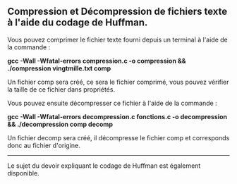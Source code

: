 Compression et Décompression de fichiers texte à l'aide du codage de Huffman.
------------------------------------------------------------------------------------------------------------------------------------------------------------------
Vous pouvez comprimer le fichier texte fourni depuis un terminal à l'aide de la commande : 

**gcc -Wall -Wfatal-errors compression.c -o compression && ./compression vingtmille.txt comp**

Un fichier comp sera créé, ce sera le fichier comprimé, vous pouvez vérifier la taille de ce fichier dans propriétés.


Vous pouvez ensuite décompresser ce fichier à l'aide de la commande : 

**gcc -Wall -Wfatal-errors decompression.c fonctions.c -o decompression && ./decompression comp decomp**

Un fichier decomp sera créé, il décompresse le fichier comp et corresponds donc au fichier d'origine.
___________________________________________________________________________________________________________________________________________________________________

Le sujet du devoir expliquant le codage de Huffman est également disponible.

